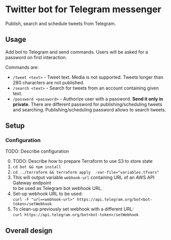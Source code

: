 Twitter bot for Telegram messenger
====

Publish, search and schedule tweets from Telegram.

## Usage
Add bot to Telegram and send commands. Users will be asked for a password
on first interaction.

Commands are:
- `/tweet <text>`         - Tweet text. Media is not supported. Tweets longer than 280 characters
                            are not published.
- `/search <text>`        - Search for tweets from an account containing given text.
- `/password <password>`  - Authorize user with a password. **Send it only in private**.
                            There are different password for publishing/scheduling tweets and searching.
                            Publishing/scheduling password allows to search tweets.

## Setup

### Configuration
TODO: Describe configuration

0. TODO: Describe how to prepare Terraform to use S3 to store state
1. `cd bot && npm install`
2. `cd ../terraform && terraform apply  -var-file="variables.tfvars"`
3. This will output variable `webhook-url` containing URL of an AWS API Gateway endpoint  
  to be used as Telegram bot webhook URL.
4. Set-up webhook URL to be used:  
  `curl -F "url=<webhook-url>" https://api.telegram.org/bot<bot-token>/setWebhook`
5. To clean-up previously set webhook with a different URL:  
  `curl https://api.telegram.org/bot<bot-token>/setWebhook`

## Overall design